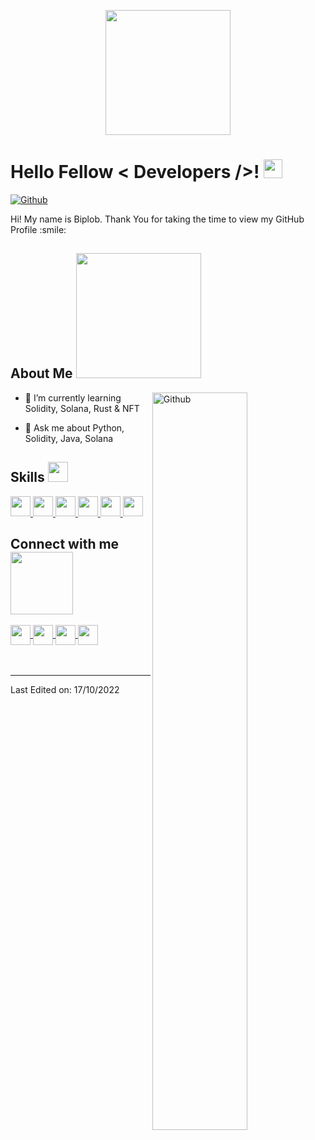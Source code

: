 <p align="center">
    <img width="200" src="https://avatars.githubusercontent.com/u/30405799">
</p>

<h1> 
    Hello Fellow
    < Developers />! 
    <img src="https://raw.githubusercontent.com/MartinHeinz/MartinHeinz/master/wave.gif" width=30px>
</h1>
<p align='center'>
</p>



[![Github](https://img.shields.io/github/followers/iamkumarbiplob?label=Follow&style=social)](https://github.com/iamkumarbiplob)

<div size='20px'> 
    Hi! My name is Biplob. Thank You for taking the time to view my GitHub Profile :smile:
</div>

<h2> 
    About Me 
    <img src="https://media0.giphy.com/media/KDDpcKigbfFpnejZs6/giphy.gif?cid=ecf05e47oy6f4zjs8g1qoiystc56cu7r9tb8a1fe76e05oty&rid=giphy.gif"width=200px>
</h2>

<img width="55%" align="right" alt="Github" src="https://raw.githubusercontent.com/onimur/.github/master/.resources/git-header.svg" />

<!-- - 🔭 I’m currently working on  Soy Estudiante -->

- 🌱 I’m currently learning Solidity, Solana, Rust & NFT

<!-- - 👯 I’m looking to collaborate on Proyectos -->

- 💬 Ask me about Python, Solidity, Java, Solana

<!-- - ⚡ Fun fact: Me gustan los girasoles. -->

<h2> 
    Skills 
    <img src="https://media2.giphy.com/media/QssGEmpkyEOhBCb7e1/giphy.gif?cid=ecf05e47a0n3gi1bfqntqmob8g9aid1oyj2wr3ds3mg700bl&rid=giphy.gif" width=32px> 
</h2>
<a href=https://github.com/iamkumarbiplob?tab=repositories&q=&type=&language=python&sort=> 
    <img width='32px' src='https://raw.githubusercontent.com/rahulbanerjee26/githubAboutMeGenerator/main/icons/python.svg'> 
</a>
<!-- <a href= https://github.com/iamkumarbiplob?tab=repositories&q=&type=&language=reactjs&sort= > 
    <img width ='32px' src ='https://raw.githubusercontent.com/rahulbanerjee26/githubAboutMeGenerator/main/icons/reactjs.svg'> 
</a> -->
<a href= https://github.com/iamkumarbiplob?tab=repositories&q=&type=&language=javascript&sort= > 
    <img width ='32px' src ='https://raw.githubusercontent.com/rahulbanerjee26/githubAboutMeGenerator/main/icons/javascript.svg'> 
</a>
<!-- <a href= https://github.com/iamkumarbiplob?tab=repositories&q=&type=&language=scikit&sort= > 
    <img width ='32px' src ='https://raw.githubusercontent.com/rahulbanerjee26/githubAboutMeGenerator/main/icons/scikit.svg'> 
</a> -->
<a href= https://github.com/iamkumarbiplob?tab=repositories&q=&type=&language=c&sort= > 
    <img width ='32px' src ='https://raw.githubusercontent.com/rahulbanerjee26/githubAboutMeGenerator/main/icons/c.svg'> 
</a>
<a href= https://github.com/iamkumarbiplob?tab=repositories&q=&type=&language=cpp&sort= > 
    <img width ='32px' src ='https://raw.githubusercontent.com/rahulbanerjee26/githubAboutMeGenerator/main/icons/cpp.svg'> 
</a>
<!-- <a href= https://github.com/iamkumarbiplob?tab=repositories&q=&type=&language=sqlite&sort= > 
    <img width ='32px' src ='https://raw.githubusercontent.com/rahulbanerjee26/githubAboutMeGenerator/main/icons/sqlite.svg'> 
</a> -->
<!-- <a href= https://github.com/iamkumarbiplob?tab=repositories&q=&type=&language=pytorch&sort= > 
    <img width ='32px' src ='https://raw.githubusercontent.com/rahulbanerjee26/githubAboutMeGenerator/main/icons/pytorch.svg'> 
</a> -->
<a href= https://github.com/iamkumarbiplob?tab=repositories&q=&type=&language=css&sort= > 
    <img width ='32px' src ='https://raw.githubusercontent.com/rahulbanerjee26/githubAboutMeGenerator/main/icons/css.svg'> 
</a>
<a href= https://github.com/iamkumarbiplob?tab=repositories&q=&type=&language=html&sort= > 
    <img width ='32px' src ='https://raw.githubusercontent.com/rahulbanerjee26/githubAboutMeGenerator/main/icons/html.svg'> 
</a>
<!-- <a href= https://github.com/kumarbiplob336?tab=repositories&q=&type=&language=android&sort= > 
    <img width ='32px' src ='https://raw.githubusercontent.com/rahulbanerjee26/githubAboutMeGenerator/main/icons/android.svg'> 
</a> -->
<!-- <a href= https://github.com/kumarbiplob336?tab=repositories&q=&type=&language=csharp&sort= > 
    <img width ='32px' src ='https://raw.githubusercontent.com/rahulbanerjee26/githubAboutMeGenerator/main/icons/csharp.svg'> 
</a> -->


<h2> 
    Connect with me 
    <img src='https://raw.githubusercontent.com/ShahriarShafin/ShahriarShafin/main/Assets/handshake.gif' width="100px"> 
</h2>
<a href = 'https://www.linkedin.com/in/kumar-biplob/'> 
    <img width = '32px' align= 'center' src="https://raw.githubusercontent.com/rahulbanerjee26/githubAboutMeGenerator/main/icons/linked-in-alt.svg"/>
</a> 
<a href = 'https://twitter.com/iamkumarbiplob'> 
    <img width = '32px' align= 'center' src="https://raw.githubusercontent.com/rahulbanerjee26/githubAboutMeGenerator/main/icons/twitter.svg"/>
</a> 

<a href = 'https://kumarbiplob.com/'> 
    <img width = '32px' align= 'center' src="https://raw.githubusercontent.com/rahulbanerjee26/githubAboutMeGenerator/main/icons/portfolio.png"/>
</a>
<a href = 'https://www.github.com/iamkumarbiplob'> 
    <img width = '32px' align= 'center' src="https://raw.githubusercontent.com/rahulbanerjee26/githubAboutMeGenerator/main/icons/github.svg"/>
</a>
  
<br>
<br>
  <br>
  
-----

Last Edited on: 17/10/2022
